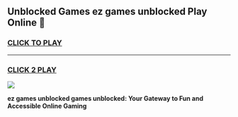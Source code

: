 
## Unblocked Games ez games unblocked Play Online 👋
<h3>
<a href="https://news.freeplayer.one?title=ez_games_unblocked&ref=17F">CLICK TO PLAY</a></h3>
<hr>

<h3>
<a href="https://news.freeplayer.one?title=ez_games_unblocked&ref=17F">CLICK 2 PLAY</a>
  
</h3>

<a href="https://news.freeplayer.one?title=ez_games_unblocked&ref=17F/"><img src="https://clearcache.store/games.png"></a>


**ez games unblocked games unblocked: Your Gateway to Fun and Accessible Online Gaming**
